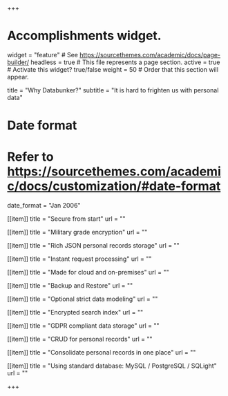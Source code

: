 +++
# Accomplishments widget.
widget = "feature"  # See https://sourcethemes.com/academic/docs/page-builder/
headless = true  # This file represents a page section.
active = true  # Activate this widget? true/false
weight = 50  # Order that this section will appear.

title = "Why Databunker?"
subtitle = "It is hard to frighten us with personal data"

# Date format
#   Refer to https://sourcethemes.com/academic/docs/customization/#date-format
date_format = "Jan 2006"

[[item]]
  title = "Secure from start"
  url = ""

[[item]]
  title = "Military grade encryption"
  url = ""

[[item]]
  title = "Rich JSON personal records storage"
  url = ""

[[item]]
  title = "Instant request processing"
  url = ""
  
[[item]]
  title = "Made for cloud and on-premises"
  url = ""
  
[[item]]
  title = "Backup and Restore"
  url = ""

[[item]]
  title = "Optional strict data modeling"
  url = ""

[[item]]
  title = "Encrypted search index"
  url = ""

[[item]]
  title = "GDPR compliant data storage"
  url = ""

[[item]]
  title = "CRUD for personal records"
  url = ""

[[item]]
  title = "Consolidate personal records in one place"
  url = ""

[[item]]
  title = "Using standard database: MySQL / PostgreSQL / SQLight"
  url = ""

+++
